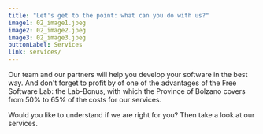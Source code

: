 ```yaml
---
title: "Let's get to the point: what can you do with us?"
image1: 02_image1.jpeg
image2: 02_image2.jpeg
image3: 02_image3.jpeg
buttonLabel: Services
link: services/
---
```

Our team and our partners will help you develop your software in the best way. And don't forget to profit by of one of the advantages of the Free Software Lab: the Lab-Bonus, with which the Province of Bolzano covers from 50% to 65% of the costs for our services.

Would you like to understand if we are right for you? Then take a look at our services.